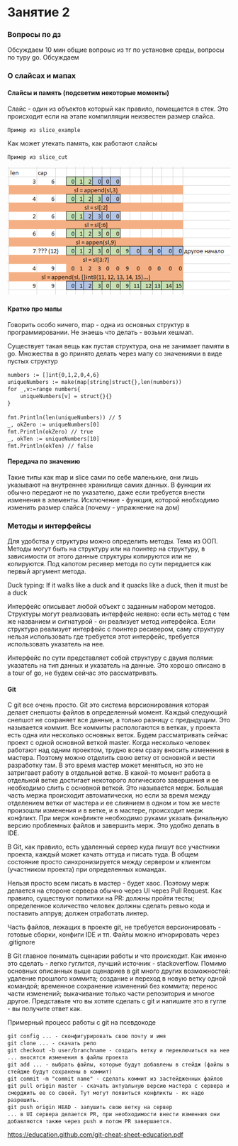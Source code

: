 # Занятие 2

### Вопросы по дз
Обсуждаем 10 мин общие вопроыс из тг по установке среды, вопросы по туру go. Обсуждаем 

### О слайсах и мапах

#### Слайсы и память (подсветим некоторые моменты)

Слайс - один из объектов который как правило, помещается в стек. Это происходит если на этапе компилляции неизвестен размер слайса.

```
Пример из slice_example
```

Как может утекать память, как работают слайсы

```
Пример из slice_cut
```

![утчка](./data/slice.png)

#### Кратко про мапы

Говорить особо ничего, map - одна из основных структур в программировании. Не знаешь что делать - возьми хешмап.

Существует такая вещь как пустая структура, она не занимает памяти в go. Множества в go принято делать через мапу со значениями в виде пустых структур

```
numbers := []int{0,1,2,0,4,6}
uniqueNumbers := make(map[string]struct{},len(numbers))
for _,v:=range numbers{
    uniqueNumbers[v] = struct{}{}
}

fmt.Println(len(uniqueNumbers)) // 5
_, okZero := uniqueNumbers[0]
fmt.Println(okZero) // true
_, okTen := uniqueNumbers[10]
fmt.Println(okTen) // false
```


#### Передача по значению
Такие типы как map и slice сами по себе маленькие, они лишь указывают на внутреннее хранилище самих данных. В функции их обычно передают не по указателю, даже если требуется внести изменения в элементы. Исключение - функция, которой необходимо изменить размер слайса (почему - упражнение на дом)

### Методы и интерфейсы

Для удобства у структуры можно определить методы. Тема из ООП. Методы могут быть на структуру или на поинтер на структуру, в зависимости от этого данные структуры копируются или не копируются. Под капотом ресивер метода по сути передается как первый аргумент метода.

Duck typing: If it walks like a duck and it quacks like a duck, then it must be a duck

Интерфейс описывает любой объект с заданным набором методов. Структуры могут реализовать интерфейс неявно: если есть метод с тем же названием и сигнатурой - он реализует метод интерфейса. Если структура реализует интерфейс с поинтер ресивером, саму структуру нельзя использовать где требуется этот интерфейс, требуется использовать указатель на нее.

Интерфейс по сути представляет собой структуру с двумя полями: указатель на тип данных и указатель на данные. Это хорошо описано в a tour of go, не будем сейчас это рассматривать.

#### Git

С git все очень просто.
Git это система версионирования которая делает снепшоты файлов в определенный момент. Каждый следующий снепшот не сохраняет все данные, а только разницу с предыдущим. Это называется коммит.
Все коммиты распологаются в ветках, у проекта есть одна или несколько основных веток. Будем рассматривать сейчас проект с одной основной веткой master.
Когда несколько человек работают над одним проектом, трудно всем сразу вносить изменения в мастера. Поэтому можно отделить свою ветку от основной и вести разработку там. В это время мастер может меняться, но это не затригвает работу в отдельной ветке. В какой-то момент работа в отдельной ветке достигает некоторого логического завершения и ее необходимо слить с основной веткой. Это называется мерж. 
Большая часть мержа происходит автоматически, но если за время между отделением ветки от мастера и ее слиянием в одном и том же месте произошли изменения и в ветке, и в мастере, происходит мерж конфликт. При мерж конфликте необходимо руками указать финальную версию проблемных файлов и завершить мерж. Это удобно делать в IDE.

В Git, как правило, есть удаленный сервер куда пишут все участники проекта, каждый может качать оттуда и писать туда. В общем состояние просто синхронизируется между сервером и клиентом (участником проекта) при определенных командах.

Нельзя просто всем писать в мастер - будет хаос. Поэтому мерж делается на стороне сервера обычно через UI через Pull Request. Как правило, существуют политики на PR: должны пройти тесты; определенное количество человек должны сделать ревью кода и поставить аппрув; должен отработать линтер.

Часть файлов, лежащих в проекте git, не требуется версионировать - готовые сборки, конфиги IDE и тп. Файлы можно игнорировать через .gitignore

В Git главное понимать сценарии работы и что происходит. Как именно это сделать - легко гуглится, лучший источник - stackoverflow. Помимо основных описанных выше сценариев в git много других возможностей: удаление прошлого коммита; создание и переход в новую ветку одной командой; временное сохранение изменений без коммита; перенос части изменений; выкачивание только части репозитория и многое другое. Представьте что вы хотите сделать с git и напишите это в гугле - вы получите ответ как.

Примерный процесс работы с git на псевдокоде

```
git config ... - сконфигурировать свою почту и имя
git clone ... - скачать репо
git checkout -b user/branchname - создать ветку и переключиться на нее
... вносятся изменения в файлы проекта
git add ... - выбрать файлы, которые будут добавлены в стейдж (файлы в стейдже будут сохранены в коммит)
git commit -m "commit name" - сделать коммит из застейдженных файлов
git pull origin master - скачать актуальную версию мастера с сервера и смерджить ее со своей. Тут могут появиться конфликты - их надо разрешить.
git push origin HEAD - запушить свою ветку на сервер
... в UI сервера делается PR, при необходимости внести изменния они добавляются также через push и потом PR завершается.
```

https://education.github.com/git-cheat-sheet-education.pdf